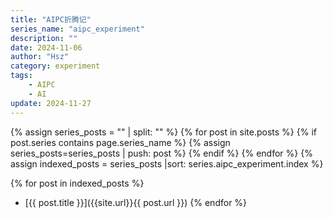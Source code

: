 ```yaml
---
title: "AIPC折腾记"
series_name: "aipc_experiment"
description: ""
date: 2024-11-06
author: "Hsz"
category: experiment
tags:
    - AIPC
    - AI
update: 2024-11-27
---
```


{% assign series_posts = "" | split: "" %}
{% for post in site.posts %}
    {% if post.series contains page.series_name %}
    {% assign series_posts=series_posts | push: post %}
    {% endif %}
{% endfor %}
{% assign indexed_posts = series_posts |sort: series.aipc_experiment.index %}

{% for post in indexed_posts %}
+ [{{ post.title }}]({{site.url}}{{ post.url }})
{% endfor %}
